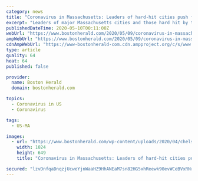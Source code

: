 ```yaml
---
category: news
title: "Coronavirus in Massachusetts: Leaders of hard-hit cities push for regional, phased reopening"
excerpt: "Leaders of major Massachusetts cities and those hard hit by the coronavirus crisis are calling for a regional, phased approach to reopening — and are cautioning residents and business owners that"
publishedDateTime: 2020-05-10T00:11:00Z
webUrl: "https://www.bostonherald.com/2020/05/09/coronavirus-in-massachusetts-leaders-of-hard-hit-cities-push-for-regional-phased-reopening/"
ampWebUrl: "https://www.bostonherald.com/2020/05/09/coronavirus-in-massachusetts-leaders-of-hard-hit-cities-push-for-regional-phased-reopening/amp/"
cdnAmpWebUrl: "https://www-bostonherald-com.cdn.ampproject.org/c/s/www.bostonherald.com/2020/05/09/coronavirus-in-massachusetts-leaders-of-hard-hit-cities-push-for-regional-phased-reopening/amp/"
type: article
quality: 64
heat: 64
published: false

provider:
  name: Boston Herald
  domain: bostonherald.com

topics:
  - Coronavirus in US
  - Coronavirus

tags:
  - US-MA

images:
  - url: "https://www.bostonherald.com/wp-content/uploads/2020/04/chelseams009.jpg?w=1024&h=650"
    width: 1024
    height: 649
    title: "Coronavirus in Massachusetts: Leaders of hard-hit cities push for regional, phased reopening"

secured: "lzvDnfqaDnqzjUcweYjnWaaHZ9HhANEaM7sn82HG5xhReewk90evWCeBVxRNrlFnaCYBfwi++XCWvwSOui5Yk/RX3EQpXRbzO1QJ51q5Z4nWfApTpf+Sw9MdktOIngK6W0a7DJ3NwadYR/RFbiVd8vOzzGbRX7rMOOCFNoeURN4hyD6hO63A+bOPv8ASmIKQkhj3Y+PNm8uuANY32VmooL/m3RY2ChxAbQIkNYH7KEbBjOFpuGGUHG4AVa6IG30GiRnvN1+4qA/iTpt8K1NnEGJgFn1gr/NE3NsHnDUiRN6B1CSa4U3ZFrW0ayGBmafhV9UBRvjBGcjdu9Qh0eWTn+/orUSeCUP6QUpVvrbGSLuO4hDxxoD9StYzGhfVrFoK9po0jCP2S6k6GY0fpbAQ2f6r1UIvNxRaDiodQKAOOG/8SupmPsXfyg/R21QvsVPLMJsYkndDsw6t89N24WLajda1XBD7srznH8GooJP68wQ=;i1KT7Zvi5F/jksiGBLquFw=="
---
```


